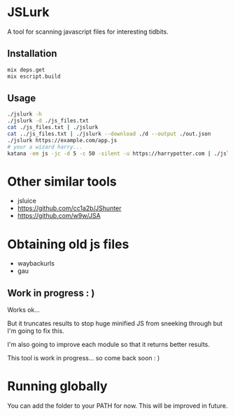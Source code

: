 # JSLurk

A tool for scanning javascript files for interesting tidbits.

## Installation

```sh
mix deps.get
mix escript.build
```

## Usage

```sh
./jslurk -h
./jslurk -d ./js_files.txt
cat ./js_files.txt | ./jslurk
cat ../js_files.txt | ./jslurk --download ./d --output ./out.json
./jslurk https://example.com/app.js
# your a wizard harry...
katana -em js -jc -d 5 -c 50 -silent -u https://harrypotter.com | ./jslurk
```

# Other similar tools

* jsluice
* https://github.com/cc1a2b/JShunter
* https://github.com/w9w/JSA

# Obtaining old js files

* waybackurls
* gau

## Work in progress : )

Works ok...

But it truncates results to stop huge minified JS from sneeking through but I'm going to fix this.

I'm also going to improve each module so that it returns better results.

This tool is work in progress... so come back soon : )

# Running globally

You can add the folder to your PATH for now. This will be improved in future.
